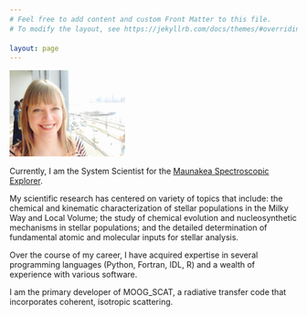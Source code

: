 ```yaml
---
# Feel free to add content and custom Front Matter to this file.
# To modify the layout, see https://jekyllrb.com/docs/themes/#overriding-theme-defaults

layout: page  
---
```


<img src="assets/JS_Pic2.jpg"  width="40%" height="30%">

Currently, I am the System Scientist for the 
<a href="http://mse.cfht.hawaii.edu">Maunakea Spectroscopic Explorer</a>.

My scientific research has centered on variety of topics that include: the chemical and kinematic characterization of stellar populations in the Milky Way and 
Local Volume; the study of chemical evolution and nucleosynthetic mechanisms in stellar populations; and the detailed determination of fundamental atomic and 
molecular inputs for stellar analysis.  


Over the course of my career, I have acquired expertise in several programming languages (Python, Fortran, IDL, R) and a wealth of experience with
various software.  

I am the primary developer of MOOG_SCAT, a radiative transfer code that incorporates coherent, isotropic scattering. 


